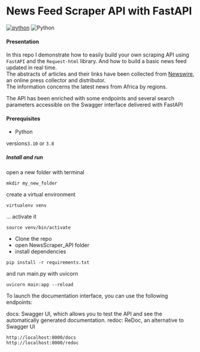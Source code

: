 # News Feed Scraper API with FastAPI

[![python](https://img.shields.io/badge/Python-3776AB?style=for-the-badge&logo=python&logoColor=white)](https://img.shields.io/badge/Python-3776AB?style=for-the-badge&logo=python&logoColor=white)
![Python](https://img.shields.io/badge/python-3.10-blue.svg)

#### Presentation

In this repo I demonstrate how to easily build your own scraping API using `FastAPI` and the `Request-html` library. And how to build a basic news feed updated in real time.
<br>
The abstracts of articles and their links have been collected from [Newswire](https://www.einpresswire.com/), an online press collector and distributor.
<br>
The information concerns the latest news from Africa by regions.

The API has been enriched with some endpoints and several search parameters accessible on the Swagger interface delivered with FastAPI

#### Prerequisites

- Python

versions`3.10` or `3.8`

##### Install and run

open a new folder with terminal

```shell
mkdir my_new_folder
```

create a virtual environment

```shell
virtualenv venv
```

... activate it

```shell
source venv/bin/activate
```

- Clone the repo
- open NewsScraper_API folder
- install dependencies

```shell
pip install -r requirements.txt
```

and run main.py with uvicorn

```shell
uvicorn main:app --reload
```

To launch the documentation interface, you can use the following endpoints:

docs: Swagger UI, which allows you to test the API and see the automatically generated documentation.
redoc: ReDoc, an alternative to Swagger UI

```
http://localhost:8000/docs
http://localhost:8000/redoc
```












